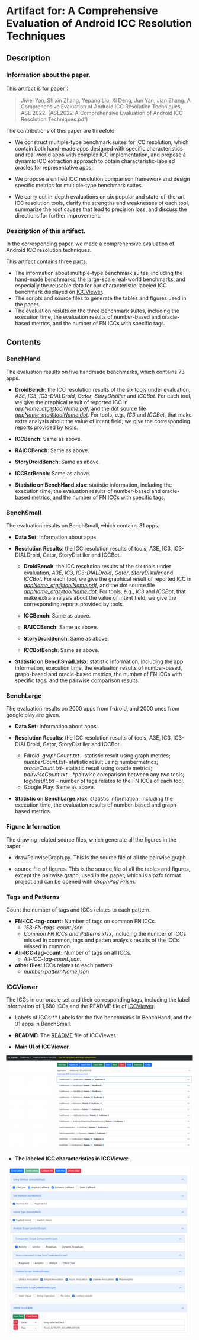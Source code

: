# Artifact for: A Comprehensive Evaluation of Android ICC Resolution Techniques

## Description
### Information about the paper.

This artifact is for paper： 
> Jiwei Yan, Shixin Zhang, Yepang Liu, Xi Deng, Jun Yan, Jian Zhang. A Comprehensive Evaluation of Android ICC Resolution Techniques, ASE 2022.
(ASE2022-A Comprehensive Evaluation of Android ICC Resolution Techniques.pdf)

The contributions of this paper are threefold:

- We construct multiple-type benchmark suites for ICC resolution, which contain both hand-made apps designed with specific characteristics and real-world apps with complex ICC implementation, and propose a dynamic ICC extraction approach to obtain characteristic-labeled oracles for representative apps.

- We propose a unified ICC resolution comparison framework and design specific metrics for multiple-type benchmark suites.

- We carry out in-depth evaluations on six popular and state-of-the-art ICC resolution tools, clarify the strengths and weaknesses of each tool, summarize the root causes that lead to precision loss, and discuss the directions for further improvement.


### Description of this artifact.

In the corresponding paper, we made a comprehensive evaluation of Android ICC resolution techniques.

This artifact contains three parts:

- The information about multiple-type benchmark suites, including the hand-made benchmarks, the large-scale real-world benchmarks, and especially the reusable data for our characteristic-labeled ICC benchmark displayed on [ICCViewer](https://iccviewer.ldby.site/ICCViewer/). 
- The scripts and source files to generate the tables and figures used in the paper.
- The evaluation results on the three benchmark suites, including the execution time, the evaluation results of number-based and oracle-based metrics, and the number of FN ICCs with specific tags.



## Contents 

### BenchHand

The evaluation results on five handmade benchmarks, which contains 73 apps.

- **DroidBench**: the ICC resolution results of the six tools under evaluation, *A3E*, *IC3*, *IC3-DIALDroid*, *Gator*, *StoryDistiller* and *ICCBot*. For each tool, we give the graphical result of reported ICC in *appName_atg@toolName.pdf*, and the dot source file *appName_atg@toolName.dot*. For tools, e.g., *IC3* and *ICCBot*, that make extra analysis about the value of intent field, we give the corresponding reports provided by tools.

- **ICCBench**: Same as above.

- **RAICCBench**: Same as above.

- **StoryDroidBench**: Same as above.

- **ICCBotBench**: Same as above.

- **Statistic on BenchHand.xlsx**: statistic information, including the execution time, the evaluation results of number-based and oracle-based metrics, and the number of FN ICCs with specific tags. 

  

### BenchSmall

The evaluation results on BenchSmall, which contains 31 apps.

- **Data Set**: Information about apps.

- **Resolution Results**: the ICC resolution results of tools, A3E, IC3, IC3-DIALDroid, Gator, StoryDistiller and ICCBot. 

  - **DroidBench**: the ICC resolution results of the six tools under evaluation, *A3E*, *IC3*, *IC3-DIALDroid*, *Gator*, *StoryDistiller* and *ICCBot*. For each tool, we give the graphical result of reported ICC in *appName_atg@toolName.pdf*, and the dot source file *appName_atg@toolName.dot*. For tools, e.g., *IC3* and *ICCBot*, that make extra analysis about the value of intent field, we give the corresponding reports provided by tools.
  - **ICCBench**: Same as above.

  - **RAICCBench**: Same as above.

  - **StoryDroidBench**: Same as above.

  - **ICCBotBench**: Same as above.

- **Statistic on BenchSmall.xlsx**: statistic information, including the app information, execution time, the evaluation results of number-based, graph-based and oracle-based metrics, the number of FN ICCs with specific tags, and the pairwise comparison results.

  


### BenchLarge

The evaluation results on 2000 apps from f-droid, and 2000 ones from google play are given. 

- **Data Set:** Information about apps.

- **Resolution Results**: the ICC resolution results of tools, A3E, IC3, IC3-DIALDroid, Gator, StoryDistiller and ICCBot. 

  - Fdroid: *graphCount.txt* - statistic result using graph metrics; *numberCount.txt*- statistic result using numbermetrics; *oracleCount.txt*- statistic result using oracle metrics; *pairwiseCount.txt* - *pairwise comparison between any two tools; *tagResult.txt* - number of tags relates to the FN ICCs of each tool. 
  - Google Play: Same as above.

- **Statistic on BenchLarge.xlsx**: statistic information, including the execution time, the evaluation results of number-based and graph-based metrics.

  

### Figure Information

The drawing-related source files, which generate all the figures in the paper.

- drawPairwiseGraph.py. This is the source file of all the pairwise graph.

- source file of figures. This is the source file of all the tables and figures, except the pairwise graph, used in the paper, which is a pzfx format project and can be opened with *GraphPad Prism*.

  

### Tags and Patterns

Count the number of tags and ICCs relates to each pattern.

- **FN-ICC-tag-count:** Number of tags on common FN ICCs.
  - *158-FN-tags-count.json*
  - *Common FN ICCs and Patterns.xlsx*, including the number of ICCs missed in common, tags and patten analysis results of the ICCs missed in common.
- **All-ICC-tag-count:** Number of tags on all ICCs. 
  - *All-ICC-tag-count.json*.
- **other files:** ICCs relates to each pattern.
  - *number-patternName.json*



### ICCViewer

The ICCs in our oracle set and their corresponding tags, including the label information of 1,680 ICCs and the README file of  [ICCViewer](https://iccviewer.ldby.site/ICCViewer/). 

- Labels of ICCs:** Labels for the five benchmarks in BenchHand, and the 31 apps in BenchSmall.

- **README:** The [README](ICCViewer\README.md) file of  ICCViewer. 
- **Main UI of ICCViewer.**

<img src="Imgs\img1.png" alt="img1" style="zoom:67%;" />

- **The labeled ICC characteristics in ICCViewer.**

<img src="Imgs\img2.png" alt="img2" style="zoom:67%;" />

